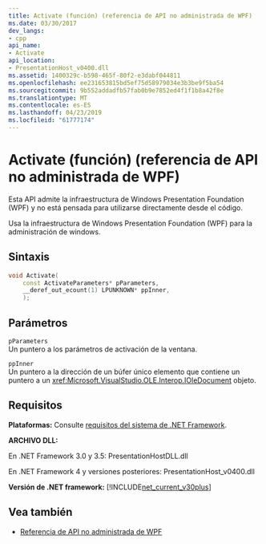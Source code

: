 ```yaml
---
title: Activate (función) (referencia de API no administrada de WPF)
ms.date: 03/30/2017
dev_langs:
- cpp
api_name:
- Activate
api_location:
- PresentationHost_v0400.dll
ms.assetid: 1400329c-b598-465f-80f2-e3dabf044811
ms.openlocfilehash: ee231653815bd5ef75d58979034e3b3be9f5ba54
ms.sourcegitcommit: 9b552addadfb57fab0b9e7852ed4f1f1b8a42f8e
ms.translationtype: MT
ms.contentlocale: es-ES
ms.lasthandoff: 04/23/2019
ms.locfileid: "61777174"
---
```

# <a name="activate-function-wpf-unmanaged-api-reference"></a>Activate (función) (referencia de API no administrada de WPF)

Esta API admite la infraestructura de Windows Presentation Foundation (WPF) y no está pensada para utilizarse directamente desde el código.

Usa la infraestructura de Windows Presentation Foundation (WPF) para la administración de windows.

## <a name="syntax"></a>Sintaxis

```cpp
void Activate(
    const ActivateParameters* pParameters,
    __deref_out_ecount(1) LPUNKNOWN* ppInner,
    );
```

## <a name="parameters"></a>Parámetros

`pParameters`\
Un puntero a los parámetros de activación de la ventana.

`ppInner`\
Un puntero a la dirección de un búfer único elemento que contiene un puntero a un <xref:Microsoft.VisualStudio.OLE.Interop.IOleDocument> objeto.

## <a name="requirements"></a>Requisitos

**Plataformas:** Consulte [requisitos del sistema de .NET Framework](../../get-started/system-requirements.md).

**ARCHIVO DLL:**

En .NET Framework 3.0 y 3.5: PresentationHostDLL.dll

En .NET Framework 4 y versiones posteriores: PresentationHost_v0400.dll

**Versión de .NET framework:** [!INCLUDE[net_current_v30plus](../../../../includes/net-current-v30plus-md.md)]

## <a name="see-also"></a>Vea también

- [Referencia de API no administrada de WPF](wpf-unmanaged-api-reference.md)
